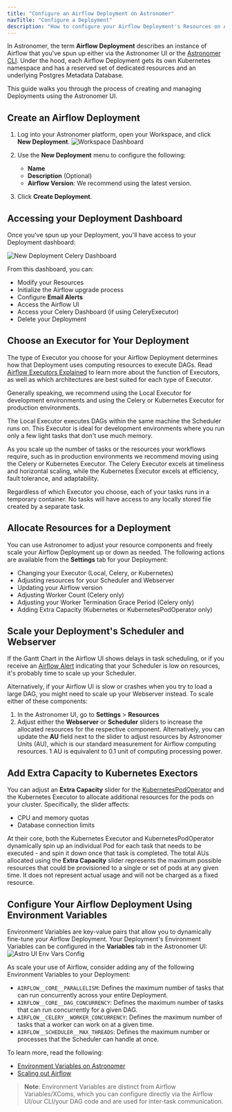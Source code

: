 ```yaml
---
title: "Configure an Airflow Deployment on Astronomer"
navTitle: "Configure a Deployment"
description: "How to configure your Airflow Deployment's Resources on Astronomer."
---
```


In Astronomer, the term **Airflow Deployment** describes an instance of Airflow that you've spun up either via the Astronomer UI or the [Astronomer CLI](/docs/enterprise/stable/develop/cli-quickstart/). Under the hood, each Airflow Deployment gets its own Kubernetes namespace and has a reserved set of dedicated resources and an underlying Postgres Metadata Database.

This guide walks you through the process of creating and managing Deployments using the Astronomer UI.


## Create an Airflow Deployment

1. Log into your Astronomer platform, open your Workspace, and click **New Deployment**.
![Workspace Dashboard](https://assets2.astronomer.io/main/docs/deploying-code/v0.23-deployments.png)

2. Use the **New Deployment** menu to configure the following:
    * **Name**
    * **Description** (Optional)
    * **Airflow Version**: We recommend using the latest version.

3. Click **Create Deployment**.

## Accessing your Deployment Dashboard

Once you've spun up your Deployment, you'll have access to your Deployment dashboard:

![New Deployment Celery Dashboard](https://assets2.astronomer.io/main/docs/deploying-code/v0.23-new_deployment-dashboard.png)

From this dashboard, you can:

- Modify your Resources
- Initialize the Airflow upgrade process
- Configure **Email Alerts**
- Access the Airflow UI
- Access your Celery Dashboard (if using CeleryExecutor)
- Delete your Deployment

## Choose an Executor for Your Deployment

The type of Executor you choose for your Airflow Deployment determines how that Deployment uses computing resources to execute DAGs. Read [Airflow Executors Explained](/guides/airflow-executors-explained/) to learn more about the function of Executors, as well as which architectures are best suited for each type of Executor.

Generally speaking, we recommend using the Local Executor for development environments and using the Celery or Kubernetes Executor for production environments.

The Local Executor executes DAGs within the same machine the Scheduler runs on. This Executor is ideal for development environments where you run only a few light tasks that don't use much memory.

As you scale up the number of tasks or the resources your workflows require, such as in production environments we recommend moving using the Celery or Kubernetes Executor. The Celery Executor excels at timeliness and horizontal scaling, while the Kubernetes Executor excels at efficiency, fault tolerance, and adaptability.

Regardless of which Executor you choose, each of your tasks runs in a temporary container. No tasks will have access to any locally stored file created by a separate task.

## Allocate Resources for a Deployment

You can use Astronomer to adjust your resource components and freely scale your Airflow Deployment up or down as needed. The following actions are available from the **Settings** tab for your Deployment:

* Changing your Executor (Local, Celery, or Kubernetes)
* Adjusting resources for your Scheduler and Webserver
* Updating your Airflow version
* Adjusting Worker Count (Celery only)
* Adjusting your Worker Termination Grace Period (Celery only)
* Adding Extra Capacity (Kubernetes or KubernetesPodOperator only)

## Scale your Deployment's Scheduler and Webserver

If the Gantt Chart in the Airflow UI shows delays in task scheduling, or if you receive an [Airflow Alert](/docs/enterprise/stable/customize-airflow/airflow-alerts/) indicating that your Scheduler is low on resources, it's probably time to scale up your Scheduler.

Alternatively, if your Airflow UI is slow or crashes when you try to load a large DAG, you might need to scale up your Webserver instead. To scale either of these components:

1. In the Astronomer UI, go to **Settings** > **Resources**
2. Adjust either the **Webserver** or **Scheduler** sliders to increase the allocated resources for the respective component. Alternatively, you can update the **AU** field next to the slider to adjust resources by Astronomer Units (AU), which is our standard measurement for Airflow computing resources. 1 AU is equivalent to 0.1 unit of computing processing power.

## Add Extra Capacity to Kubernetes Exectors

You can adjust an **Extra Capacity** slider for the [KubernetesPodOperator](/docs/enterprise/stable/customize-airflow/kubepodoperator/) and the Kubernetes Executor to allocate additional resources for the pods on your cluster. Specifically, the slider affects:

* CPU and memory quotas
* Database connection limits

At their core, both the Kubernetes Executor and KubernetesPodOperator dynamically spin up an individual Pod for each task that needs to be executed - and spin it down once that task is completed. The total AUs allocated using the **Extra Capacity** slider represents the maximum possible resources that could be provisioned to a single or set of pods at any given time. It does not represent actual usage and will not be charged as a fixed resource.

## Configure Your Airflow Deployment Using Environment Variables

Environment Variables are key-value pairs that allow you to dynamically fine-tune your Airflow Deployment. Your Deployment's Environment Variables can be configured in the **Variables** tab in the Astronomer UI:
![Astro UI Env Vars Config](https://assets2.astronomer.io/main/docs/astronomer-ui/v0.16-Astro-UI-EnvVars.png)

As scale your use of Airflow, consider adding any of the following Environment Variables to your Deployment:

* `AIRFLOW__CORE__PARALLELISM`: Defines the maximum number of tasks that can run concurrently across your entire Deployment.
* `AIRFLOW__CORE__DAG_CONCURRENCY`: Defines the maximum number of tasks that can run concurrently for a given DAG.
* `AIRFLOW__CELERY__WORKER_CONCURRENCY`: Defines the maximum number of tasks that a worker can work on at a given time.
* `AIRFLOW__SCHEDULER__MAX_THREADS`: Defines the maximum number or processes that the Scheduler can handle at once.


To learn more, read the following:

* [Environment Variables on Astronomer](/docs/enterprise/stable/deploy/environment-variables/)
* [Scaling out Airflow](/guides/airflow-scaling-workers/)

> **Note**: Environment Variables are distinct from Airflow Variables/XComs, which you can configure directly via the Airflow UI/our CLI/your DAG code and are used for inter-task communication.
